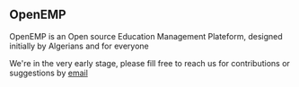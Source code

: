 ## OpenEMP


OpenEMP is an Open source Education Management Plateform, designed initially by Algerians and for everyone

We're in the very early stage, please fill free to reach us for contributions or suggestions by [email](contact@openemp.org)
